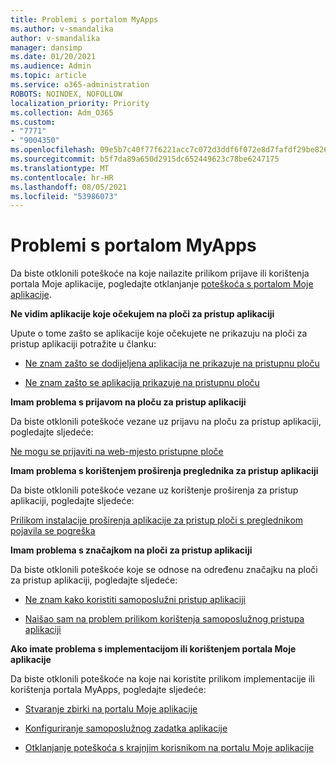```yaml
---
title: Problemi s portalom MyApps
ms.author: v-smandalika
author: v-smandalika
manager: dansimp
ms.date: 01/20/2021
ms.audience: Admin
ms.topic: article
ms.service: o365-administration
ROBOTS: NOINDEX, NOFOLLOW
localization_priority: Priority
ms.collection: Adm_O365
ms.custom:
- "7771"
- "9004350"
ms.openlocfilehash: 09e5b7c40f77f6221acc7c072d3ddf6f072e8d7fafdf29be8262dfeed051dddd
ms.sourcegitcommit: b5f7da89a650d2915dc652449623c78be6247175
ms.translationtype: MT
ms.contentlocale: hr-HR
ms.lasthandoff: 08/05/2021
ms.locfileid: "53986073"
---
```

# <a name="myapps-portal-issues"></a>Problemi s portalom MyApps

Da biste otklonili poteškoće na koje nailazite prilikom prijave ili korištenja portala Moje aplikacije, pogledajte otklanjanje [poteškoća s portalom Moje aplikacije](https://docs.microsoft.com/azure/active-directory/user-help/my-apps-portal-end-user-troubleshoot).

**Ne vidim aplikacije koje očekujem na ploči za pristup aplikaciji**

Upute o tome zašto se aplikacije koje očekujete ne prikazuju na ploči za pristup aplikaciji potražite u članku:

- [Ne znam zašto se dodijeljena aplikacija ne prikazuje na pristupnu ploču](https://docs.microsoft.com/azure/active-directory/manage-apps/application-sign-in-other-problem-access-panel)
     
- [Ne znam zašto se aplikacija prikazuje na pristupnu ploču](https://docs.microsoft.com/azure/active-directory/manage-apps/application-sign-in-other-problem-access-panel)

**Imam problema s prijavom na ploču za pristup aplikaciji**

Da biste otklonili poteškoće vezane uz prijavu na ploču za pristup aplikaciji, pogledajte sljedeće:

[Ne mogu se prijaviti na web-mjesto pristupne ploče](https://docs.microsoft.com/azure/active-directory/manage-apps/application-sign-in-other-problem-access-panel)

**Imam problema s korištenjem proširenja preglednika za pristup aplikaciji**

Da biste otklonili poteškoće vezane uz korištenje proširenja za pristup aplikaciji, pogledajte sljedeće:

[Prilikom instalacije proširenja aplikacije za pristup ploči s preglednikom pojavila se pogreška](https://docs.microsoft.com/azure/active-directory/application-access-panel-extension-problem-installing/)

**Imam problema s značajkom na ploči za pristup aplikaciji**

Da biste otklonili poteškoće koje se odnose na određenu značajku na ploči za pristup aplikaciji, pogledajte sljedeće:

- [Ne znam kako koristiti samoposlužni pristup aplikaciji](https://docs.microsoft.com/azure/active-directory/manage-apps/access-panel-manage-self-service-access) 

- [Naišao sam na problem prilikom korištenja samoposlužnog pristupa aplikaciji](https://docs.microsoft.com/azure/active-directory/manage-apps/access-panel-manage-self-service-access)
    
**Ako imate problema s implementacijom ili korištenjem portala Moje aplikacije**

Da biste otklonili poteškoće na koje nai koristite prilikom implementacije ili korištenja portala MyApps, pogledajte sljedeće:

- [Stvaranje zbirki na portalu Moje aplikacije](https://docs.microsoft.com/azure/active-directory/manage-apps/access-panel-collections) 
    
- [Konfiguriranje samoposlužnog zadatka aplikacije](https://docs.microsoft.com/azure/active-directory/manage-apps/manage-self-service-access)
     
- [Otklanjanje poteškoća s krajnjim korisnikom na portalu Moje aplikacije](https://docs.microsoft.com/azure/active-directory/user-help/my-apps-portal-end-user-troubleshoot)




